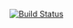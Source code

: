 [![Build Status](https://travis-ci.org/matsim-eth/matsim-monthly.svg?branch=master)](https://travis-ci.org/matsim-eth/matsim-monthly)
